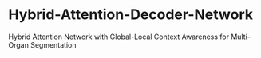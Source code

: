 # Hybrid-Attention-Decoder-Network
Hybrid Attention Network with Global-Local Context Awareness for Multi-Organ Segmentation
